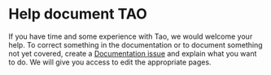 <!--
created_at: '2010-12-02 16:15:20'
updated_at: '2016-09-13 16:17:28'
authors:
    - 'Dieter Raber'
tags:
    - 'Developer Guide'
-->

Help document TAO
=================

If you have time and some experience with Tao, we would welcome your help. To correct something in the documentation or to document something not yet covered, create a [Documentation issue](http://forge.taotesting.com/projects/tao/issues/new) and explain what you want to do. We will give you access to edit the appropriate pages.


